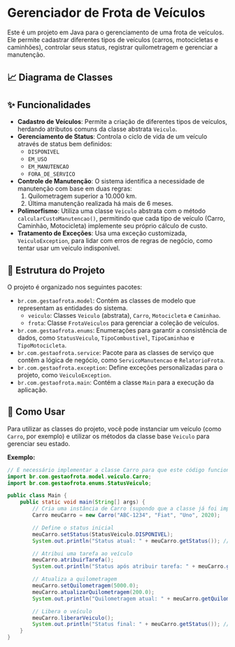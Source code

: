 # Gerenciador de Frota de Veículos

Este é um projeto em Java para o gerenciamento de uma frota de veículos. Ele permite cadastrar diferentes tipos de veículos (carros, motocicletas e caminhões), controlar seus status, registrar quilometragem e gerenciar a manutenção.

## 📈 Diagrama de Classes

## ✨ Funcionalidades

* **Cadastro de Veículos**: Permite a criação de diferentes tipos de veículos, herdando atributos comuns da classe abstrata `Veiculo`.
* **Gerenciamento de Status**: Controla o ciclo de vida de um veículo através de status bem definidos:
    * `DISPONIVEL`
    * `EM_USO`
    * `EM_MANUTENCAO`
    * `FORA_DE_SERVICO`
* **Controle de Manutenção**: O sistema identifica a necessidade de manutenção com base em duas regras:
    1.  Quilometragem superior a 10.000 km.
    2.  Última manutenção realizada há mais de 6 meses.
* **Polimorfismo**: Utiliza uma classe `Veiculo` abstrata com o método `calcularCustoManutencao()`, permitindo que cada tipo de veículo (Carro, Caminhão, Motocicleta) implemente seu próprio cálculo de custo.
* **Tratamento de Exceções**: Usa uma exceção customizada, `VeiculoException`, para lidar com erros de regras de negócio, como tentar usar um veículo indisponível.

## 📂 Estrutura do Projeto

O projeto é organizado nos seguintes pacotes:

* `br.com.gestaofrota.model`: Contém as classes de modelo que representam as entidades do sistema.
    * `veiculo`: Classes `Veiculo` (abstrata), `Carro`, `Motocicleta` e `Caminhao`.
    * `frota`: Classe `FrotaVeiculos` para gerenciar a coleção de veículos.
* `br.com.gestaofrota.enums`: Enumerações para garantir a consistência de dados, como `StatusVeiculo`, `TipoCombustivel`, `TipoCaminhao` e `TipoMotocicleta`.
* `br.com.gestaofrota.service`: Pacote para as classes de serviço que contêm a lógica de negócio, como `ServicoManutencao` e `RelatorioFrota`.
* `br.com.gestaofrota.exception`: Define exceções personalizadas para o projeto, como `VeiculoException`.
* `br.com.gestaofrota.main`: Contém a classe `Main` para a execução da aplicação.

## 🚀 Como Usar

Para utilizar as classes do projeto, você pode instanciar um veículo (como `Carro`, por exemplo) e utilizar os métodos da classe base `Veiculo` para gerenciar seu estado.

**Exemplo:**

```java
// É necessário implementar a classe Carro para que este código funcione
import br.com.gestaofrota.model.veiculo.Carro;
import br.com.gestaofrota.enums.StatusVeiculo;

public class Main {
    public static void main(String[] args) {
        // Cria uma instância de Carro (supondo que a classe já foi implementada)
        Carro meuCarro = new Carro("ABC-1234", "Fiat", "Uno", 2020);

        // Define o status inicial
        meuCarro.setStatus(StatusVeiculo.DISPONIVEL);
        System.out.println("Status atual: " + meuCarro.getStatus()); // Saída: DISPONIVEL

        // Atribui uma tarefa ao veículo
        meuCarro.atribuirTarefa();
        System.out.println("Status após atribuir tarefa: " + meuCarro.getStatus()); // Saída: EM_USO

        // Atualiza a quilometragem
        meuCarro.setQuilometragem(5000.0);
        meuCarro.atualizarQuilometragem(200.0);
        System.out.println("Quilometragem atual: " + meuCarro.getQuilometragem()); // Saída: 5200.0

        // Libera o veículo
        meuCarro.liberarVeiculo();
        System.out.println("Status final: " + meuCarro.getStatus()); // Saída: DISPONIVEL
    }
}